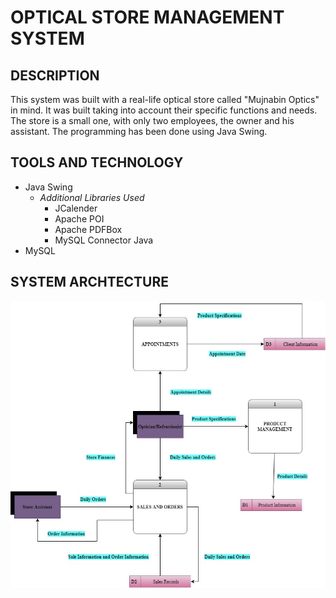 # OPTICAL STORE MANAGEMENT SYSTEM

## DESCRIPTION
This system was built with a real-life optical store called "Mujnabin Optics" in mind. It was built taking into account their specific functions and needs. The store is a small one, with only two employees, the owner and his assistant. The programming has been done using Java Swing.

## TOOLS AND TECHNOLOGY
- Java Swing
  - *Additional Libraries Used*
      - JCalender
      - Apache POI
      - Apache PDFBox
      - MySQL Connector Java
- MySQL

## SYSTEM ARCHTECTURE
![System Archtechture](docs/images/Diagram%20Zero.jpg)
